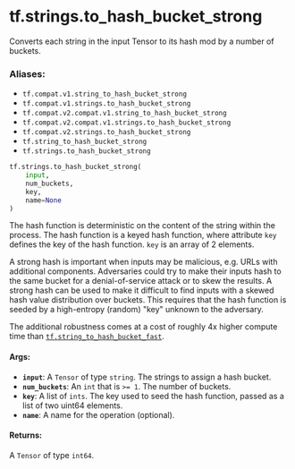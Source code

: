 <div itemscope itemtype="http://developers.google.com/ReferenceObject">
<meta itemprop="name" content="tf.strings.to_hash_bucket_strong" />
<meta itemprop="path" content="Stable" />
</div>

# tf.strings.to_hash_bucket_strong

Converts each string in the input Tensor to its hash mod by a number of buckets.

### Aliases:

* `tf.compat.v1.string_to_hash_bucket_strong`
* `tf.compat.v1.strings.to_hash_bucket_strong`
* `tf.compat.v2.compat.v1.string_to_hash_bucket_strong`
* `tf.compat.v2.compat.v1.strings.to_hash_bucket_strong`
* `tf.compat.v2.strings.to_hash_bucket_strong`
* `tf.string_to_hash_bucket_strong`
* `tf.strings.to_hash_bucket_strong`

``` python
tf.strings.to_hash_bucket_strong(
    input,
    num_buckets,
    key,
    name=None
)
```

<!-- Placeholder for "Used in" -->

The hash function is deterministic on the content of the string within the
process. The hash function is a keyed hash function, where attribute `key`
defines the key of the hash function. `key` is an array of 2 elements.

A strong hash is important when inputs may be malicious, e.g. URLs with
additional components. Adversaries could try to make their inputs hash to the
same bucket for a denial-of-service attack or to skew the results. A strong
hash can be used to make it difficult to find inputs with a skewed hash value
distribution over buckets. This requires that the hash function is
seeded by a high-entropy (random) "key" unknown to the adversary.

The additional robustness comes at a cost of roughly 4x higher compute
time than <a href="../../tf/strings/to_hash_bucket_fast.md"><code>tf.string_to_hash_bucket_fast</code></a>.

#### Args:


* <b>`input`</b>: A `Tensor` of type `string`. The strings to assign a hash bucket.
* <b>`num_buckets`</b>: An `int` that is `>= 1`. The number of buckets.
* <b>`key`</b>: A list of `ints`.
  The key used to seed the hash function, passed as a list of two uint64
  elements.
* <b>`name`</b>: A name for the operation (optional).


#### Returns:

A `Tensor` of type `int64`.
